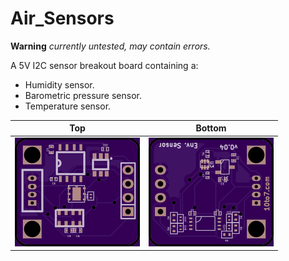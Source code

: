 Air_Sensors
===========

**Warning** _currently untested, may contain errors._

A 5V I2C sensor breakout board containing a:
* Humidity sensor.
* Barometric pressure sensor.
* Temperature sensor.

| Top | Bottom |
|---|---|
|![PCBfront]|![PCBback]|

[PCBfront]: front.png "PCB front"
[PCBback]: back.png "PCB Back"
